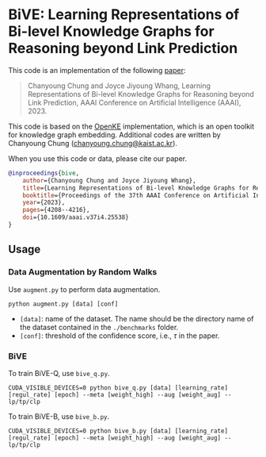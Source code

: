 # BiVE: Learning Representations of Bi-level Knowledge Graphs for Reasoning beyond Link Prediction
This code is an implementation of the following [paper](https://arxiv.org/abs/2302.02601):

> Chanyoung Chung and Joyce Jiyoung Whang, Learning Representations of Bi-level Knowledge Graphs for Reasoning beyond Link Prediction, AAAI Conference on Artificial Intelligence (AAAI), 2023.

This code is based on the [OpenKE](https://github.com/thunlp/OpenKE) implementation, which is an open toolkit for knowledge graph embedding. Additional codes are written by Chanyoung Chung (chanyoung.chung@kaist.ac.kr).

When you use this code or data, please cite our paper.

```bibtex
@inproceedings{bive,
	author={Chanyoung Chung and Joyce Jiyoung Whang},
	title={Learning Representations of Bi-level Knowledge Graphs for Reasoning beyond Link Prediction},
	booktitle={Proceedings of the 37th AAAI Conference on Artificial Intelligence},
	year={2023},
	pages={4208--4216},
	doi={10.1609/aaai.v37i4.25538}
}
```

## Usage

### Data Augmentation by Random Walks

Use `augment.py` to perform data augmentation.

```
python augment.py [data] [conf]
```
- `[data]`: name of the dataset. The name should be the directory name of the dataset contained in the `./benchmarks` folder.
- `[conf]`: threshold of the confidence score, i.e., $\tau$ in the paper.

### BiVE

To train BiVE-Q, use `bive_q.py`.

```
CUDA_VISIBLE_DEVICES=0 python bive_q.py [data] [learning_rate] [regul_rate] [epoch] --meta [weight_high] --aug [weight_aug] --lp/tp/clp
```

To train BiVE-B, use `bive_b.py`.

```
CUDA_VISIBLE_DEVICES=0 python bive_b.py [data] [learning_rate] [regul_rate] [epoch] --meta [weight_high] --aug [weight_aug] --lp/tp/clp
```
